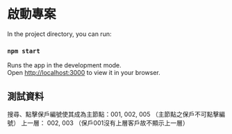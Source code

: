 # 啟動專案
In the project directory, you can run:

### `npm start`

Runs the app in the development mode.\
Open [http://localhost:3000](http://localhost:3000) to view it in your browser.

## 測試資料
搜尋、點擊保戶編號使其成為主節點：001, 002, 005 （主節點之保戶不可點擊編號）
上一層： 002, 003 （保戶001沒有上層客戶故不顯示上一層）


